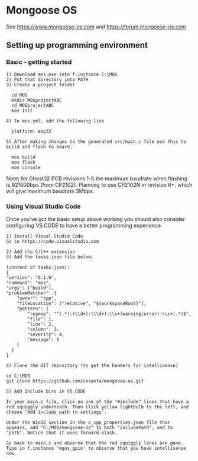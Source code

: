 # Mongoose OS

See https://www.mongoose-os.com and https://forum.mongoose-os.com

## Setting up programming environment

### Basic - getting started
    1) Download mos.exe into f.instance C:\MOS
    2) Put that directory into PATH
    3) Create a project folder

      cd MOS
      mkdir MOSprojectABC
      cd MOSprojectABC
      mos init

    4) In mos.yml, add the following line

      platform: esp32

    5) After making changes to the generated src/main.c file use this to build and flash to board.

      mos build
      mos flash
      mos console

Note; for Ghost32 PCB revisions 1-5 the maximum baudrate when flashing is 921600bps (from CP2102).
Planning to use CP2102N in revision 6+, which will give maximum baudrate 3Mbps.

### Using Visual Studio Code
Once you've got the basic setup above working you should also consider configuring VS.CODE to have a better programming experience.

    1) Install Visual Studio Code
    Go to https://code.visualstudio.com

    2) Add the C/C++ extension
    3) Add the tasks.json file below:

    (content of tasks.json):
    {
    "version": "0.1.0",
    "command": "mos",
    "args": ["build"],
    "problemMatcher": {
        "owner": "cpp",
        "fileLocation": ["relative", "${workspaceRoot}"],
        "pattern": {
            "regexp": "^(.*):(\\d+):(\\d+):\\s+(warning|error):\\s+(.*)$",
            "file": 1,
            "line": 2,
            "column": 3,
            "severity": 4,
            "message": 5
        }
      }
    }

    4) Clone the GIT repository (to get the headers for intellisense)

    cd C:\MOS
    git clone https://github.com/cesanta/mongoose-os.git

    5) Add Include Dirs in VS.CODE

    In your main.c file, click on one of the "#include" lines that have a red squiggly underneath. Then click yellow lightbulb to the left, and choose "Add include path to settings".

    Under the Win32 section in the c_cpp_properties.json file that appears, add "C:/MOS/mongoose-os" to both "includePath", and to "path". Notice that it uses forward slash.

    Go back to main.c and observe that the red squiggly lines are gone. Type in f.instance 'mgos_gpio' to observe that you have intellisense now.
